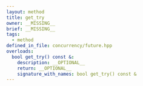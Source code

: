 ```yaml
---
layout: method
title: get_try
owner: __MISSING__
brief: __MISSING__
tags:
  - method
defined_in_file: concurrency/future.hpp
overloads:
  bool get_try() const &:
    description: __OPTIONAL__
    return: __OPTIONAL__
    signature_with_names: bool get_try() const &
---
```


